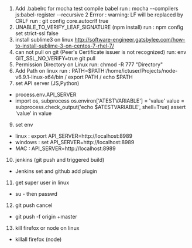 1. Add .babelrc for mocha test compile babel
run :  mocha --compilers js:babel-register --recursive
2 Errror : warning: LF will be replaced by CRLF 
run : git config core.autocrlf true
3. UNABLE_TO_VERIFY_LEAF_SIGNATURE (npm install)
run : npm config set strict-ssl false
4. install sublime3 on linux 
http://software-engineer.gatsbylee.com/how-to-install-sublime-3-on-centos-7-rhel-7/
5. can not pull on git (Peer's Certificate issuer is not recognized)
run: env GIT_SSL_NO_VERIFY=true git pull
6. Permission Directory on Linux
run: chmod -R 777 "Directory"
7. Add Path on linux
run : PATH=$PATH:/home/ictuser/Projects/node-v6.9.1-linux-x64/bin  / export PATH / echo $PATH
8. set API server (JS,Python)
- process.env.API_SERVER 
- import os, subprocess
os.environ['ATESTVARIABLE'] = 'value'
value = subprocess.check_output('echo $ATESTVARIABLE', shell=True)
assert 'value' in value
9. set env 
- linux : export API_SERVER=http://localhost:8989
- windows : set API_SERVER=http://localhost:8989
- MAC : API_SERVER=http://localhost:8989
10. jenkins (git push and triggered build)
- Jenkins set and github add plugin
11. get super user in linux
- su - then passwd
12. git push cancel
- git push -f origin +master
13. kill firefox or node on linux
- killall firefox (node)